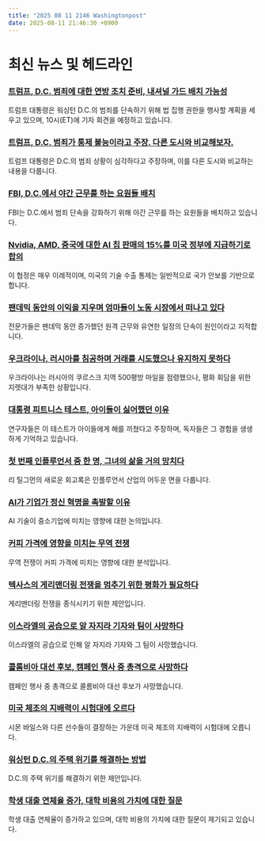 ```yaml
---
title: "2025 08 11 2146 Washingtonpost"
date: 2025-08-11 21:46:30 +0900
---
```


# 최신 뉴스 및 헤드라인

### [트럼프, D.C. 범죄에 대한 연방 조치 준비, 내셔널 가드 배치 가능성](https://www.washingtonpost.com/politics/2025/08/11/trump-national-guard-dc-crime-crackdown/)
  트럼프 대통령은 워싱턴 D.C.의 범죄를 단속하기 위해 법 집행 권한을 행사할 계획을 세우고 있으며, 10시(ET)에 기자 회견을 예정하고 있습니다.
### [트럼프, D.C. 범죄가 통제 불능이라고 주장. 다른 도시와 비교해보자.](https://www.washingtonpost.com/dc-md-va/2025/08/10/trump-crime-data-federal-takeover/)
  트럼프 대통령은 D.C.의 범죄 상황이 심각하다고 주장하며, 이를 다른 도시와 비교하는 내용을 다룹니다.
### [FBI, D.C.에서 야간 근무를 하는 요원들 배치](https://www.washingtonpost.com/politics/2025/08/11/trump-presidency-news/)
  FBI는 D.C.에서 범죄 단속을 강화하기 위해 야간 근무를 하는 요원들을 배치하고 있습니다.
### [Nvidia, AMD, 중국에 대한 AI 칩 판매의 15%를 미국 정부에 지급하기로 합의](https://www.washingtonpost.com/technology/2025/08/10/nvidia-amd-china-chips-deal-trump/)
  이 협정은 매우 이례적이며, 미국의 기술 수출 통제는 일반적으로 국가 안보를 기반으로 합니다.
### [팬데믹 동안의 이익을 지우며 엄마들이 노동 시장에서 떠나고 있다](https://www.washingtonpost.com/business/2025/08/11/mothers-leaving-workforce-large-numbers/)
  전문가들은 팬데믹 동안 증가했던 원격 근무와 유연한 일정의 단속이 원인이라고 지적합니다.
### [우크라이나, 러시아를 침공하며 거래를 시도했으나 유지하지 못하다](https://www.washingtonpost.com/world/2025/08/11/ukraine-war-kursk-invasion-russia/)
  우크라이나는 러시아의 쿠르스크 지역 500평방 마일을 점령했으나, 평화 회담을 위한 지렛대가 부족한 상황입니다.
### [대통령 피트니스 테스트, 아이들이 싫어했던 이유](https://www.washingtonpost.com/wellness/2025/08/10/presidential-fitness-test-memories-science/)
  연구자들은 이 테스트가 아이들에게 해를 끼쳤다고 주장하며, 독자들은 그 경험을 생생하게 기억하고 있습니다.
### [첫 번째 인플루언서 중 한 명, 그녀의 삶을 거의 망치다](https://www.washingtonpost.com/style/fashion/2025/08/11/lee-tilghman-influencer-memoir/)
  리 틸그먼의 새로운 회고록은 인플루언서 산업의 어두운 면을 다룹니다.
### [AI가 기업가 정신 혁명을 촉발할 이유](https://www.washingtonpost.com/opinions/2025/08/10/ai-tech-entrepreneurship-small-businesses/)
  AI 기술이 중소기업에 미치는 영향에 대한 논의입니다.
### [커피 가격에 영향을 미치는 무역 전쟁](https://www.washingtonpost.com/opinions/2025/08/11/trump-trade-war-coffee-prices-tariffs/)
  무역 전쟁이 커피 가격에 미치는 영향에 대한 분석입니다.
### [텍사스의 게리맨더링 전쟁을 멈추기 위한 평화가 필요하다](https://www.washingtonpost.com/opinions/2025/08/11/texas-gerrymandering-redistricting-reforms/)
  게리맨더링 전쟁을 종식시키기 위한 제안입니다.
### [이스라엘의 공습으로 알 자지라 기자와 팀이 사망하다](https://www.washingtonpost.com/world/2025/08/11/israel-gaza-anas-al-sharif-al-jazeera/)
  이스라엘의 공습으로 인해 알 자지라 기자와 그 팀이 사망했습니다.
### [콜롬비아 대선 후보, 캠페인 행사 중 총격으로 사망하다](https://www.washingtonpost.com/world/2025/08/11/colombia-senator-miguel-uribe-dead-shooting/)
  캠페인 행사 중 총격으로 콜롬비아 대선 후보가 사망했습니다.
### [미국 체조의 지배력이 시험대에 오르다](https://www.washingtonpost.com/sports/2025/08/11/us-gymnastics-nationals-worlds-hezly-rivera/)
  시몬 바일스와 다른 선수들이 결장하는 가운데 미국 체조의 지배력이 시험대에 오릅니다.
### [워싱턴 D.C.의 주택 위기를 해결하는 방법](https://www.washingtonpost.com/opinions/2025/08/11/dc-affordable-housing-crisis-rent-deliquency/)
  D.C.의 주택 위기를 해결하기 위한 제안입니다.
### [학생 대출 연체율 증가, 대학 비용의 가치에 대한 질문](https://www.washingtonpost.com/business/2025/08/08/student-loan-delinquency-college-affordability/)
  학생 대출 연체율이 증가하고 있으며, 대학 비용의 가치에 대한 질문이 제기되고 있습니다.